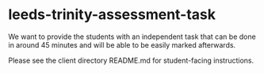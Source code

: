 # leeds-trinity-assessment-task
We want to provide the students with an independent task that can be done in around 45 minutes and will be able to be easily marked afterwards.

Please see the client directory README.md for student-facing instructions.